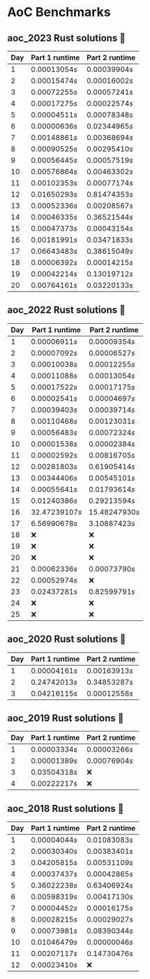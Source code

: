 # AoC Benchmarks
## aoc_2023 Rust solutions 🤠 
| Day | Part 1 runtime | Part 2 runtime |
| --- | --- | --- |
|1|0.00013054*s*|0.00039904*s*|
|2|0.00015474*s*|0.00016002*s*|
|3|0.00072255*s*|0.00057241*s*|
|4|0.00017275*s*|0.00022574*s*|
|5|0.00004511*s*|0.00078348*s*|
|6|0.00000636*s*|0.02344965*s*|
|7|0.00148861*s*|0.00368694*s*|
|8|0.00090525*s*|0.00295410*s*|
|9|0.00056445*s*|0.00057519*s*|
|10|0.00576864*s*|0.00463302*s*|
|11|0.00102353*s*|0.00077174*s*|
|12|0.01650293*s*|0.81474353*s*|
|13|0.00052336*s*|0.00208567*s*|
|14|0.00046335*s*|0.36521544*s*|
|15|0.00047373*s*|0.00043154*s*|
|16|0.00181991*s*|0.03471833*s*|
|17|0.06643483*s*|0.38615049*s*|
|18|0.00006392*s*|0.00014215*s*|
|19|0.00042214*s*|0.13019712*s*|
|20|0.00764161*s*|0.03220133*s*|

## aoc_2022 Rust solutions 🤠 
| Day | Part 1 runtime | Part 2 runtime |
| --- | --- | --- |
|1|0.00006911*s*|0.00009354*s*|
|2|0.00007092*s*|0.00006527*s*|
|3|0.00010038*s*|0.00012255*s*|
|4|0.00011088*s*|0.00013054*s*|
|5|0.00017522*s*|0.00017175*s*|
|6|0.00002541*s*|0.00004697*s*|
|7|0.00039403*s*|0.00039714*s*|
|8|0.00110468*s*|0.00123031*s*|
|9|0.00056483*s*|0.00072324*s*|
|10|0.00001538*s*|0.00002384*s*|
|11|0.00002592*s*|0.00816705*s*|
|12|0.00281803*s*|0.61905414*s*|
|13|0.00344406*s*|0.00545101*s*|
|14|0.00055641*s*|0.01793614*s*|
|15|0.01240386*s*|0.29213594*s*|
|16|32.47239107*s*|15.48247930*s*|
|17|6.56990678*s*|3.10887423*s*|
|18|❌|❌|
|19|❌|❌|
|20|❌|❌|
|21|0.00062336*s*|0.00073790*s*|
|22|0.00052974*s*|❌|
|23|0.02437281*s*|0.82599791*s*|
|24|❌|❌|
|25|❌|❌|

## aoc_2020 Rust solutions 🤠 
| Day | Part 1 runtime | Part 2 runtime |
| --- | --- | --- |
|1|0.00004161*s*|0.00163913*s*|
|2|0.24742013*s*|0.34853287*s*|
|3|0.04216115*s*|0.00012558*s*|

## aoc_2019 Rust solutions 🤠 
| Day | Part 1 runtime | Part 2 runtime |
| --- | --- | --- |
|1|0.00003334*s*|0.00003266*s*|
|2|0.00001389*s*|0.00076904*s*|
|3|0.03504318*s*|❌|
|4|0.00222217*s*|❌|

## aoc_2018 Rust solutions 🤠 
| Day | Part 1 runtime | Part 2 runtime |
| --- | --- | --- |
|1|0.00004044*s*|0.01083083*s*|
|2|0.00030340*s*|0.00383401*s*|
|3|0.04205815*s*|0.00531109*s*|
|4|0.00037437*s*|0.00042865*s*|
|5|0.36022238*s*|0.63406924*s*|
|6|0.00598319*s*|0.00417130*s*|
|7|0.00004452*s*|0.00016175*s*|
|8|0.00028215*s*|0.00029027*s*|
|9|0.00073981*s*|0.08390344*s*|
|10|0.01046479*s*|0.00000046*s*|
|11|0.00207117*s*|0.14730476*s*|
|12|0.00023410*s*|❌|

